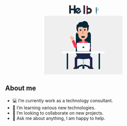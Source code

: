 <p align="center"> 
<img src="./assets/hello1.gif" width="20%" alt="hello"/>
<br>
<img src="./assets/hello2.gif" width="50%" alt="hello2"/> </p>

## About me

- 💻  I’m currently work as a technology consultant.
- 🌱  I’m learning various new technologies.
- 🤝  I’m looking to collaborate on new projects.
- 💬  Ask me about anything, I am happy to help.
